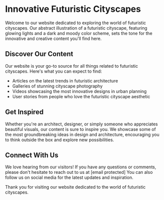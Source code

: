 <!--font:Montserrat-->

# Innovative Futuristic Cityscapes

Welcome to our website dedicated to exploring the world of futuristic cityscapes. Our abstract illustration of a futuristic cityscape, featuring glowing lights and a dark and moody color scheme, sets the tone for the innovative and creative content you'll find here.

## Discover Our Content

Our website is your go-to source for all things related to futuristic cityscapes. Here's what you can expect to find:

- Articles on the latest trends in futuristic architecture
- Galleries of stunning cityscape photography
- Videos showcasing the most innovative designs in urban planning
- User stories from people who love the futuristic cityscape aesthetic

## Get Inspired

Whether you're an architect, designer, or simply someone who appreciates beautiful visuals, our content is sure to inspire you. We showcase some of the most groundbreaking ideas in design and architecture, encouraging you to think outside the box and explore new possibilities.

## Connect With Us

We love hearing from our visitors! If you have any questions or comments, please don't hesitate to reach out to us at [email protected] You can also follow us on social media for the latest updates and inspiration.

Thank you for visiting our website dedicated to the world of futuristic cityscapes.

<!--

Write me content for website with wallpaper which alt text is:

"A wallpaper featuring an abstract illustration of a futuristic cityscape, with glowing lights and a dark and moody color scheme, set against a gradient background."

The name/title of the page should not be 1:1 copy of the alt text but rather a real content of the website which is using this wallpaper.

- Use markdown format 
- Start with heading
- Heading should be short and concise
- The content should look like a real website 
- The website should not be about the wallpaper, wallpaper is just a related background
- Heading should be contain work "wallpaper" or "background"
- Include real sections like references, contact, user stories, etc. use things relevant to the page purpose.
- Feel free to use structure like headings, bullets, numbering, blockquotes, paragraphs, horizontal lines, etc.
- You can use formatting like bold or _italic_
- You can include UTF-8 emojis
- Links should be only #hash anchors (and you can refer to the document itself)
- Do not include images


---


# Futuristic Cityscape Wallpaper for Your Desktop Background

Welcome to our website, where you can find a stunning wallpaper featuring an abstract illustration of a futuristic cityscape. This wallpaper is perfect for those who love dark and moody color schemes with glowing lights that create a futuristic atmosphere. 

## Why Choose Our Wallpaper?

Our wallpaper is not only beautiful but also high-quality, ensuring that it will look great on your desktop background. It's easy to download and set up, making it the perfect choice for anyone who wants to update their computer's look quickly.

## User Stories

Here are some user stories from our satisfied customers:

> "I love this wallpaper! It's so unique and adds a cool vibe to my desktop. I've gotten so many compliments on it!" - Sarah L.

> "The colors in this wallpaper are amazing. It really makes my desktop stand out and gives me motivation to work." - John D.

## References

If you're interested in learning more about the inspiration behind this wallpaper, check out these references:

- [The Art of Future Cityscapes](#)
- [Creating Abstract Illustrations](#)

## Contact Us

If you have any questions or concerns, please don't hesitate to contact us at [email protected] We would love to hear from you!

Thank you for choosing our Futuristic Cityscape Wallpaper for your desktop background.


---


Heading should not include word "wallpaper". The website should not be about the wallpaper itself, wallpaper is just a related background, rewrite whole content.


---


# Welcome to Our Futuristic Cityscape Website

Immerse yourself in the world of futuristic cityscapes with our website. Our abstract illustration of a futuristic cityscape, featuring glowing lights and a dark and moody color scheme, is the perfect background for anyone who loves this aesthetic.

## Explore Our Content

Our website offers a variety of content related to futuristic cityscapes, including:

- Articles on the latest trends in futuristic architecture
- Galleries of stunning cityscape photography
- Videos showcasing the most innovative designs in urban planning
- User stories from people who love the futuristic cityscape aesthetic

## Get Inspired

Whether you're an architect, designer, or just someone who appreciates beautiful visuals, our website has something for everyone. Our content will inspire you to think outside the box and explore new ideas in design and architecture.

## Connect With Us

We love hearing from our visitors! If you have any questions or comments, please don't hesitate to reach out to us at [email protected] We also encourage you to follow us on social media for the latest updates and inspiration.

Thank you for visiting our Futuristic Cityscape website.


---


Heading is too long, rewrite whole content.


---


# Discover the World of Futuristic Cityscapes

Welcome to our website dedicated to all things related to futuristic cityscapes. Our abstract illustration of a futuristic cityscape, featuring glowing lights and a dark and moody color scheme, is just the beginning of what we have to offer.

## Explore Our Content

Our website is your go-to source for all things related to futuristic cityscapes. Here's what you can expect to find:

- Articles on the latest trends in futuristic architecture
- Galleries of stunning cityscape photography
- Videos showcasing the most innovative designs in urban planning
- User stories from people who love the futuristic cityscape aesthetic

## Get Inspired

Whether you're an architect, designer, or simply someone who appreciates beautiful visuals, our content is sure to inspire you. We showcase some of the most innovative and creative ideas in design and architecture, encouraging you to think outside the box and explore new possibilities.

## Connect With Us

We love hearing from our visitors! If you have any questions or comments, please don't hesitate to reach out to us at [email protected] You can also follow us on social media for the latest updates and inspiration.

Thank you for visiting our website dedicated to the world of futuristic cityscapes.


---


Heading is too long, rewrite whole content.


---


# Futuristic Cityscapes: A World of Innovation and Creativity

Welcome to our website dedicated to exploring the world of futuristic cityscapes. Our abstract illustration of a futuristic cityscape, featuring glowing lights and a dark and moody color scheme, sets the tone for the innovative and creative content you'll find here.

## Discover Our Content

Our website is your go-to source for all things related to futuristic cityscapes. Here's what you can expect to find:

- Articles on the latest trends in futuristic architecture
- Galleries of stunning cityscape photography
- Videos showcasing the most innovative designs in urban planning
- User stories from people who love the futuristic cityscape aesthetic

## Get Inspired

Whether you're an architect, designer, or simply someone who appreciates beautiful visuals, our content is sure to inspire you. We showcase some of the most groundbreaking ideas in design and architecture, encouraging you to think outside the box and explore new possibilities.

## Connect With Us

We love hearing from our visitors! If you have any questions or comments, please don't hesitate to reach out to us at [email protected] You can also follow us on social media for the latest updates and inspiration.

Thank you for visiting our website dedicated to the world of futuristic cityscapes.


---


Write me a Google font which is best fitting for the website.

Pick from the list:
- Lobster
- Exo 2
- Montserrat
- Great Vibes
- Barlow Condensed
- Poppins
- Orbitron
- Playfair Display
- Roboto
- Futura
- Open Sans
- IBM Plex Sans
- Raleway
- Alegreya
- Dancing Script
- Inter
- Lato


Write just the font name nothing else.


---


Montserrat

-->
